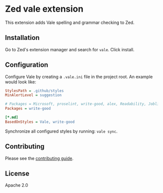 # Zed vale extension

This extension adds Vale spelling and grammar checking to Zed.

## Installation

Go to Zed's extension manager and search for `vale`. Click install.

## Configuration

Configure Vale by creating a `.vale.ini` file in the project root.
An example would look like:

```ini
StylesPath = .github/styles
MinAlertLevel = suggestion

# Packages = Microsoft, proselint, write-good, alex, Readability, Joblint
Packages = write-good

[*.md]
BasedOnStyles = Vale, write-good
```

Synchronize all configured styles by running: `vale sync`.

## Contributing

Please see the [contributing guide](.github/CONTRIBUTING.md).

## License

Apache 2.0
